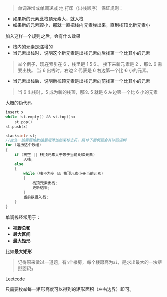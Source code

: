 >单调递增或单调递减 地 打印（出栈顺序）
保证规则：
- 如果新的元素比栈顶元素大，就入栈
- 如果新的元素较小，那就一直把栈内元素弹出来，直到栈顶比新元素小

加入这样一个规则之后，会有什么效果
- 栈内的元素是递增的
- 当元素出栈时，说明这个新元素是出栈元素向后找第一个比其小的元素

>举个例子，现在索引在 6 ，栈里是 1 5 6 。
接下来新元素是 2 ，那么 6 需要出栈。
当 6 出栈时，右边 2 代表是 6 右边第一个比 6 小的元素。

- 当元素出栈后，说明新栈顶元素是出栈元素向前找第一个比其小的元素
>当 6 出栈时，5 成为新的栈顶，那么 5 就是 6 左边第一个比 6 小的元素

大概的伪代码
```C++
insert x
while !st.empty() && st.top()<x
    st.pop()
st.push(x)

stack<int> st;
//此处一般需要给数组最后添加结束标志符，具体下面例题会有详细讲解
for (遍历这个数组)
{
	if (栈空 || 栈顶元素大于等于当前比较元素)
		入栈;
	else
	{
		while (栈不为空 && 栈顶元素小于当前元素)
		{
			栈顶元素出栈;
			更新结果;
		}
		当前数据入栈;
	}
}
```
单调栈经常用于：
- **视野总和**
- **最大区间**
- **最大矩形**


比如**最大矩形**
>记得原来做过一道题，有`n`个楼房，每个楼房高为`ai`，是求出最大的一块矩形面积`s`

[Leetcode](https://leetcode-cn.com/problems/largest-rectangle-in-histogram/)

只需要枚举每一矩形高度可以得到的矩形面积（左右边界）即可。
